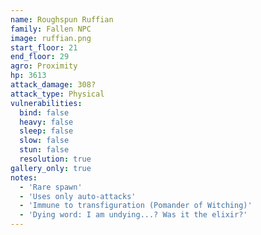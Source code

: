 ```yaml
---
name: Roughspun Ruffian
family: Fallen NPC
image: ruffian.png
start_floor: 21
end_floor: 29
agro: Proximity
hp: 3613
attack_damage: 308?
attack_type: Physical
vulnerabilities:
  bind: false
  heavy: false
  sleep: false
  slow: false
  stun: false
  resolution: true
gallery_only: true
notes:
  - 'Rare spawn'
  - 'Uses only auto-attacks'
  - 'Immune to transfiguration (Pomander of Witching)'
  - 'Dying word: I am undying...? Was it the elixir?'
---
```

